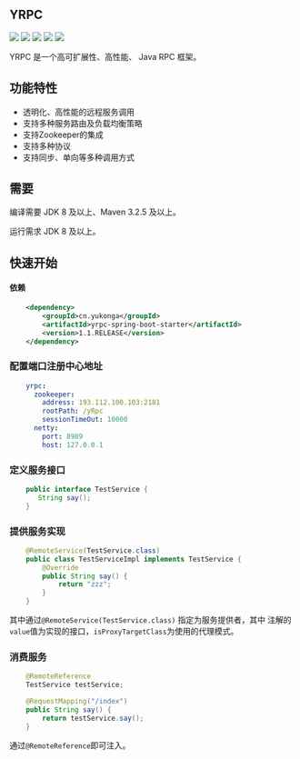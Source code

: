 ## YRPC


[![](https://img.shields.io/badge/build-passing-brightgreen.svg)](https://github.com/YuKongEr/yRpc/tree/master)  [![](https://img.shields.io/badge/license-apache2.0-blue.svg)](https://github.com/YuKongEr/yRpc/tree/master)   [![]( https://img.shields.io/badge/packagist-1.1-brightgreen.svg)]( https://search.maven.org/search?q=a:yrpc-spring-boot-starter )  [![](https://img.shields.io/badge/license-apache2.0-blue.svg)](https://github.com/YuKongEr/yRpc/tree/master)   [![]( https://img.shields.io/badge/release-v1.1-blue.svg 
)]( https://search.maven.org/search?q=a:yrpc-spring-boot-starter )

YRPC 是一个高可扩展性、高性能、 Java RPC 框架。

## 功能特性
- 透明化、高性能的远程服务调用
- 支持多种服务路由及负载均衡策略
- 支持Zookeeper的集成
- 支持多种协议
- 支持同步、单向等多种调用方式

## 需要
编译需要 JDK 8 及以上、Maven 3.2.5 及以上。

运行需求 JDK 8 及以上。

## 快速开始
#### 依赖
```xml
    <dependency>
        <groupId>cn.yukonga</groupId>
        <artifactId>yrpc-spring-boot-starter</artifactId>
        <version>1.1.RELEASE</version>
    </dependency>
```

### 配置端口注册中心地址
```yaml
    yrpc:
      zookeeper:
        address: 193.112.100.103:2181
        rootPath: /yRpc
        sessionTimeOut: 10000
      netty:
        port: 8989
        host: 127.0.0.1
```

### 定义服务接口
```java
    public interface TestService {
       String say();
    }
```

### 提供服务实现
```java
    @RemoteService(TestService.class)
    public class TestServiceImpl implements TestService {
        @Override
        public String say() {
            return "zzz";
        }
    }
```
其中通过`@RemoteService(TestService.class)` 指定为服务提供者，其中
注解的`value`值为实现的接口，`isProxyTargetClass`为使用的代理模式。

### 消费服务
```java
    @RemoteReference
    TestService testService;

    @RequestMapping("/index")
    public String say() {
        return testService.say();
    }
```

通过`@RemoteReference`即可注入。


 
 



